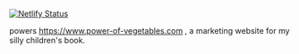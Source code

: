 [![Netlify Status](https://api.netlify.com/api/v1/badges/ab805aab-d4c0-4b80-b790-530fd3e67545/deploy-status)](https://app.netlify.com/sites/elated-heyrovsky-1a3794/deploys)

powers https://www.power-of-vegetables.com , a marketing website for my silly children's book.
